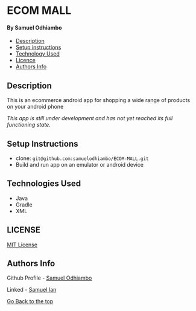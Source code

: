 # ECOM MALL
#### By Samuel Odhiambo


- [Description](#description)
- [Setup instructions](#setup-instructions)
- [Technology Used](#technologies-used)
- [Licence](#license)
- [Authors Info](#Authors-info)

## Description
<p>This is an ecommerce android app for shopping a wide range of products on your android phone</p>

<em>This app is still under development and has not yet reached its full functioning state.</em>

## Setup Instructions
* clone: ``` git@github.com:samuelodhiambo/ECOM-MALL.git ```
* Build and run app on an emulator or android device

## Technologies Used
* Java
* Gradle
* XML


## LICENSE
[MIT License](LICENSE)

## Authors Info
Github Profile - [Samuel Odhiambo](https://github.com/samuelodhiambo)

Linked - [Samuel Ian](https://www.linkedin.com/in/osamwelian3/)

[Go Back to the top](#ecom-mall)